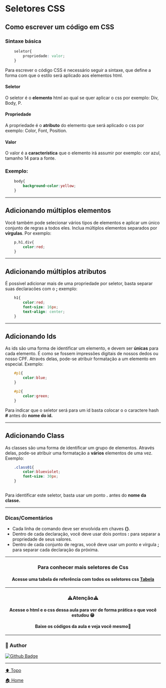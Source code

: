 # Seletores CSS <a id="css"></a>

## Como escrever um código em CSS

### Sintaxe básica

``` css
    seletor{
        propriedade: valor;
    }

```

Para escrever o código CSS é necessário seguir a sintaxe, que define a forma com que o estilo será aplicado aos elementos html.

#### Seletor

O seletor é o **elemento** html ao qual se quer aplicar o css por exemplo: Div, Body, P.

#### Propriedade

A propriedade é o **atributo** do elemento que será aplicado o css por exemplo: Color, Font, Position.

#### Valor

O valor é a **característica** que o elemento irá assumir por exemplo: cor azul, tamanho 14 para a fonte.

### Exemplo:

``` css
    body{
        background-color:yellow;
    }

```

---

## Adicionando múltiplos elementos

Você também pode selecionar vários tipos de elementos e aplicar um único conjunto de regras a todos eles. Inclua múltiplos elementos separados por **vírgulas**. Por exemplo:

``` css
    p,h1,div{
        color:red;
    }

```

---

## Adicionando múltiplos atributos

É possivel adicionar mais de uma propriedade por seletor, basta separar suas declaracões com o **;** exemplo:

``` css
    h1{
        color:red;
        font-size: 16px;
        text-align: center;
    }
```

---

## Adicionando Ids

As ids são uma forma de identificar um elemento, e devem ser **únicas** para cada elemento. É como se fossem impressões digitais de nossos dedos ou nosso CPF. Através delas, pode-se atribuir formatação a um elemento em especial. Exemplo:

``` css
    #p1{
        color:blue;
    }

    #p2{
        color:green;
    }

```

Para indicar que o seletor será para um id basta colocar o o caractere hash **#** antes do **nome do id.**

---

## Adicionando Class

As classes são uma forma de identificar um grupo de elementos. Através delas, pode-se atribuir uma formatação a **vários** elementos de uma vez. Exemplo:

``` css
    .class01{
        color:blueviolet;
        font-size: 30px;
    }
    

```
Para identificar este seletor, basta usar um ponto **.** antes do **nome da classe.**

---

### Dicas/Comentários



* Cada linha de comando deve ser envolvida em chaves **{}**.
* Dentro de cada declaração, você deve usar dois pontos **:** para separar a propriedade de seus valores.
* Dentro de cada conjunto de regras, você deve usar um ponto e vírgula **;** para separar cada declaração da próxima.

---

<div align="center">

### Para conhecer mais seletores de Css <br>

#### Acesse uma tabela de referência com todos os seletores css [Tabela](https://tableless.com.br/referencia-seletores-css/) 

</div>

---

<div align="center">

### ⚠️Atenção⚠️

#### Acesse o html e o css dessa aula para ver de forma prática o que você estudou 😁 <br>

#### Baixe os códigos da aula e veja você mesmo👻

</div>

---

### 👤 Author

[![Github Badge](https://img.shields.io/badge/SavioNascimento-24292e?style=flat&logo=Github&logoColor=white&link=https://github.com/Savio-Nascimento)](https://github.com/Savio-Nascimento)

---

[⬆️ Topo](#css) <br>

[🏠 Home](https://github.com/Savio-Nascimento/Cascating-Style-Sheets)


